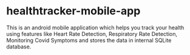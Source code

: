 # healthtracker-mobile-app
This is an android mobile application which helps you track your health using features like Heart Rate Detection, Respiratory Rate Detection, Monitoring Covid Symptoms and stores the data in internal SQLite database.
